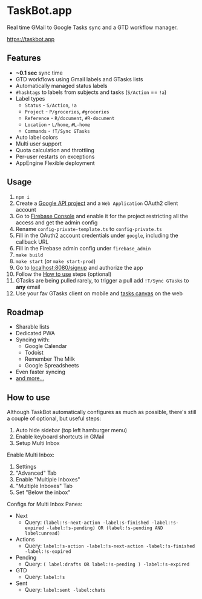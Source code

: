 # TaskBot.app

Real time GMail to Google Tasks sync and a GTD workflow manager.

https://taskbot.app

## Features

* **~0.1 sec** sync time
* GTD workflows using Gmail labels and GTasks lists
* Automatically managed status labels
* `#hashtags` to labels from subjects and tasks (`S/Action` == `!a`)
* Label types
  * `Status` - `S/Action`, `!a`
  * `Project` - `P/groceries`, `#groceries`
  * `Reference` - `R/document`, `#R-document`
  * `Location` - `L/home`, `#L-home`
  * `Commands` - `!T/Sync GTasks`
* Auto label colors
* Multi user support
* Quota calculation and throttling
* Per-user restarts on exceptions
* AppEngine Flexible deployment

## Usage

1.  `npm i`
1.  Create a [Google API project](https://console.cloud.google.com/iam-admin/) and a `Web Application` OAuth2 client account
1.  Go to [Firebase Console](https://console.firebase.google.com/u/0/) and enable it for the project restricting all the access and get the admin config
1.  Rename `config-private-template.ts` to `config-private.ts`
1.  Fill in the OAuth2 account credentials under `google`, including the callback URL
1.  Fill in the Firebase admin config under `firebase_admin`
1.  `make build`
1.  `make start` (or `make start-prod`)
1.  Go to [localhost:8080/signup](http://localhost:8080/signup) and authorize the app
1.  Follow the [How to use](#how-to-use) steps (optional)
1.  GTasks are being pulled rarely, to trigger a pull add `!T/Sync GTasks` to **any** email
1.  Use your fav GTasks client on mobile and [tasks canvas](https://mail.google.com/tasks/canvas) on the web

## Roadmap

* Sharable lists
* Dedicated PWA
* Syncing with:
  * Google Calendar
  * Todoist
  * Remember The Milk
  * Google Spreadsheets
* Even faster syncing
* [and more...](TODO.md)

## How to use

Although TaskBot automatically configures as much as possible, there's still a couple of optional, but useful steps:

1.  Auto hide sidebar (top left hamburger menu)
1.  Enable keyboard shortcuts in GMail
1.  Setup Multi Inbox

Enable Multi Inbox:

1.  Settings
1.  "Advanced" Tab
1.  Enable "Multiple Inboxes"
1.  "Multiple Inboxes" Tab
1.  Set "Below the inbox"

Configs for Multi Inbox Panes:

* Next
  * Query: `(label:!s-next-action -label:s-finished -label:!s-expired -label:!s-pending) OR (label:!s-pending AND label:unread)`
* Actions
  * Query: `label:!s-action -label:!s-next-action -label:!s-finished -label:!s-expired`
* Pending
  * Query: `( label:drafts OR label:!s-pending ) -label:!s-expired`
* GTD
  * Query: `label:!s`
* Sent
  * Query: `label:sent -label:chats`
